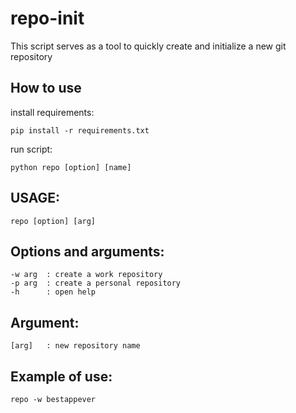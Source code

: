 # repo-init
This script serves as a tool to quickly create and initialize a new git repository

## How to use
install requirements:

	pip install -r requirements.txt
run script:
	
	python repo [option] [name]

## USAGE: 
	repo [option] [arg]
	
## Options and arguments:
	-w arg	: create a work repository
	-p arg	: create a personal repository
	-h		: open help

## Argument:
	[arg]	: new repository name

## Example of use:
	repo -w bestappever